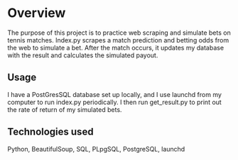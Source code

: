 # Overview

The purpose of this project is to practice web scraping and simulate bets on tennis matches. Index.py scrapes a match prediction and betting odds from the web to simulate a bet. After the match occurs, it updates my database with the result and calculates the simulated payout.

## Usage

I have a PostGresSQL database set up locally, and I use launchd from my computer to run index.py periodically. I then run get_result.py to print out the rate of return of my simulated bets.

## Technologies used

Python, BeautifulSoup, SQL, PLpgSQL, PostgreSQL, launchd
